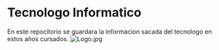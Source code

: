 # Tecnologo Informatico
En este repocitorio se guardara la informacion sacada del tecnologo en estos años cursados.
![Logo.jpg](https://i0.wp.com/www.infotecarios.com/wp-content/uploads/InformacionEspecializada-297x300.png?resize=297%2C300)
